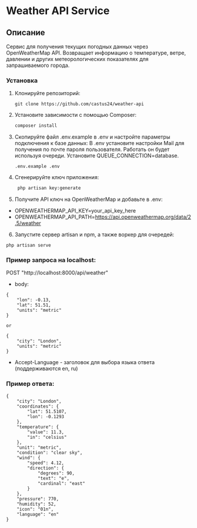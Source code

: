# Weather API Service

## Описание

Сервис для получения текущих погодных данных через OpenWeatherMap API. Возвращает информацию о температуре, ветре, давлении и других метеорологических показателях для запрашиваемого города.

### Установка

1. Клонируйте репозиторий:

   ```
   git clone https://github.com/castus24/weather-api

2. Установите зависимости с помощью Composer:

   ```bash
   composer install

3. Скопируйте файл .env.example в .env и настройте параметры подключения к базе данных:
   В .env установите настройки Mail для получения по почте пароля пользователя.
   Работать он будет используя очереди. Установите QUEUE_CONNECTION=database.

   ```
   .env.example .env
   ```

4. Сгенерируйте ключ приложения:

   ```bash
    php artisan key:generate
   ```

5. Получите API ключ на OpenWeatherMap и добавьте в .env:

- OPENWEATHERMAP_API_KEY=your_api_key_here
- OPENWEATHERMAP_API_PATH=https://api.openweathermap.org/data/2.5/weather

6. Запустите cервер artisan и npm, а также воркер для очередей:

```
php artisan serve
```

### Пример запроса на localhost:


POST "http://localhost:8000/api/weather"

 - body:
```
{
    "lon": -0.13,
    "lat": 51.51,
    "units": "metric"
}

or

{
    "city": "London",
    "units": "metric"
}
```

 - Accept-Language - заголовок для выбора языка ответа (поддерживаются en, ru)

### Пример ответа:

```
{
    "city": "London",
    "coordinates": {
        "lat": 51.5107,
        "lon": -0.1293
    },
    "temperature": {
        "value": 11.3,
        "in": "celsius"
    },
    "unit": "metric",
    "condition": "clear sky",
    "wind": {
        "speed": 4.12,
        "direction": {
            "degrees": 90,
            "text": "e",
            "cardinal": "east"
        }
    },
    "pressure": 770,
    "humidity": 52,
    "icon": "01n",
    "language": "en"
}
```




